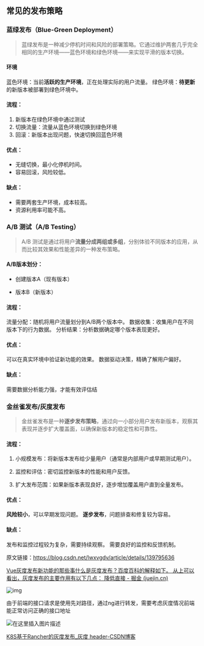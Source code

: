 

## 常见的发布策略

### 蓝绿发布（Blue-Green Deployment）



> 蓝绿发布是一种减少停机时间和风险的部署策略。它通过维护两套几乎完全相同的生产环境——蓝色环境和绿色环境——来实现平滑的版本切换。

#### 环境

蓝色环境：当前**活跃的生产环境**，正在处理实际的用户流量。
绿色环境：**待更新**的新版本被部署到绿色环境中。

#### 流程：

1. 新版本在绿色环境中通过测试
2. 切换流量：流量从蓝色环境切换到绿色环境
3. 回滚：新版本出现问题，快速切换回蓝色环境



#### 优点：

- 无缝切换，最小化停机时间。
-  容易回滚，风险较低。



#### 缺点：

- 需要两套生产环境，成本较高。
- 资源利用率可能不高。





### A/B 测试（A/B Testing）

> A/B 测试是通过将用户**流量分成两组或多组**，分别体验不同版本的应用，从而比较其效果和性能差异的一种发布策略。



#### A/B版本划分：

- 创建版本A（现有版本）

- 版本B（新版本）

#### 流程：

流量分配：随机将用户流量划分到A/B两个版本中。
数据收集：收集用户在不同版本下的行为数据。
分析结果：分析数据确定哪个版本表现更好。

#### 优点：

可以在真实环境中验证新功能的效果。
数据驱动决策，精确了解用户偏好。

#### 缺点：

需要数据分析能力强，才能有效评估结



### 金丝雀发布/灰度发布

> 金丝雀发布是一种**逐步发布策略**，通过向一小部分用户发布新版本，观察其表现并逐步扩大覆盖面，以确保新版本的稳定性和可靠性。



#### 流程：

1. 小规模发布：将新版本发布给少量用户（通常是内部用户或早期测试用户）。

2. 监控和评估：密切监控新版本的性能和用户反馈。

3. 扩大发布范围：如果新版本表现良好，逐步增加覆盖用户直到全量发布。

#### 优点：

**风险较小**，可以早期发现问题。
**逐步发布**，问题排查和修复较为容易。

#### 缺点：

发布和监控过程较为复杂，需要持续观察。
需要良好的监控和反馈机制。



原文链接：https://blog.csdn.net/lwxvgdv/article/details/139795636



[Vue灰度发布新功能的那些事什么是灰度发布？百度百科的解释如下。 从上可以看出，灰度发布的主要作用有以下几点： 降低直接 - 掘金 (juejin.cn)](https://juejin.cn/post/7088232753543512077)

![img](https://p3-juejin.byteimg.com/tos-cn-i-k3u1fbpfcp/7f953f5aba9e44f2b3686ea75d3231d9~tplv-k3u1fbpfcp-zoom-in-crop-mark:1512:0:0:0.awebp)

由于前端的接口请求是使用先对路径，通过ng进行转发，需要考虑灰度情况前端能正常访问正确的接口地址





![在这里插入图片描述](https://i-blog.csdnimg.cn/blog_migrate/00f5ce814313cf0f04e778e6db7b5513.png#pic_center)

[K8S基于Rancher的灰度发布_灰度 header-CSDN博客](https://blog.csdn.net/catoop/article/details/109601468)